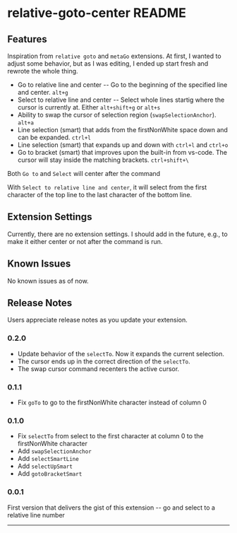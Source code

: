 # relative-goto-center README


## Features

Inspiration from `relative goto` and `metaGo` extensions. At first, I wanted to adjust some behavior, but as I was editing, I ended up start fresh and rewrote the whole thing.

- Go to relative line and center -- Go to the beginning of the specified line and center. `alt+g`
- Select to relative line and center -- Select whole lines startig where the cursor is currently at. Either `alt+shift+g` or `alt+s`
- Ability to swap the cursor of selection region (`swapSelectionAnchor`). `alt+a`
- Line selection (smart) that adds from the firstNonWhite space down and can be expanded. `ctrl+l`
- Line selection (smart) that expands up and down with `ctrl+l` and `ctrl+o`
- Go to bracket (smart) that improves upon the built-in from vs-code. The cursor will stay inside the matching brackets. `ctrl+shift+\`

Both `Go to` and `Select` will center after the command

With `Select to relative line and center`, it will select from the first character of the top line to the last character of the bottom line.

## Extension Settings

Currently, there are no extension settings. I should add in the future, e.g., to make it either center or not after the command is run.

## Known Issues

No known issues as of now.

## Release Notes

Users appreciate release notes as you update your extension.

### 0.2.0
- Update behavior of the `selectTo`. Now it expands the current selection.
- The cursor ends up in the correct direction of the `selectTo`.
- The swap cursor command recenters the active cursor.

### 0.1.1
- Fix `goTo` to go to the firstNonWhite character instead of column 0

### 0.1.0

- Fix `selectTo` from select to the first character at column 0 to the firstNonWhite character
- Add `swapSelectionAnchor`
- Add `selectSmartLine`
- Add `selectUpSmart`
- Add `gotoBracketSmart`

### 0.0.1

First version that delivers the gist of this extension -- go and select to a relative line number

---
